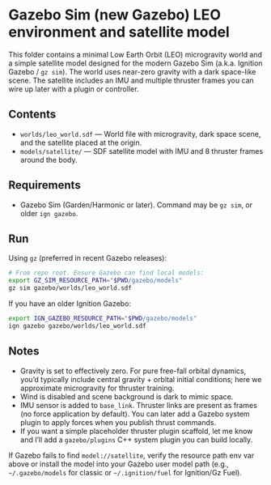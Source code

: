 # Gazebo Sim (new Gazebo) LEO environment and satellite model

This folder contains a minimal Low Earth Orbit (LEO) microgravity world and a simple satellite model designed for the modern Gazebo Sim (a.k.a. Ignition Gazebo / `gz sim`). The world uses near-zero gravity with a dark space-like scene. The satellite includes an IMU and multiple thruster frames you can wire up later with a plugin or controller.

## Contents

- `worlds/leo_world.sdf` — World file with microgravity, dark space scene, and the satellite placed at the origin.
- `models/satellite/` — SDF satellite model with IMU and 8 thruster frames around the body.

## Requirements

- Gazebo Sim (Garden/Harmonic or later). Command may be `gz sim`, or older `ign gazebo`.

## Run

Using `gz` (preferred in recent Gazebo releases):

```bash
# From repo root. Ensure Gazebo can find local models:
export GZ_SIM_RESOURCE_PATH="$PWD/gazebo/models"
gz sim gazebo/worlds/leo_world.sdf
```

If you have an older Ignition Gazebo:

```bash
export IGN_GAZEBO_RESOURCE_PATH="$PWD/gazebo/models"
ign gazebo gazebo/worlds/leo_world.sdf
```

## Notes

- Gravity is set to effectively zero. For pure free-fall orbital dynamics, you’d typically include central gravity + orbital initial conditions; here we approximate microgravity for thruster training.
- Wind is disabled and scene background is dark to mimic space.
- IMU sensor is added to `base_link`. Thruster links are present as frames (no force application by default). You can later add a Gazebo system plugin to apply forces when you publish thrust commands.
- If you want a simple placeholder thruster plugin scaffold, let me know and I’ll add a `gazebo/plugins` C++ system plugin you can build locally.

If Gazebo fails to find `model://satellite`, verify the resource path env var above or install the model into your Gazebo user model path (e.g., `~/.gazebo/models` for classic or `~/.ignition/fuel` for Ignition/Gz Fuel).
